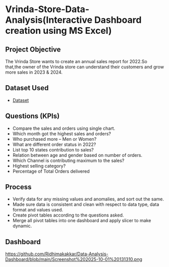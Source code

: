 # Vrinda-Store-Data-Analysis(Interactive Dashboard creation using MS Excel)
## Project Objective
The Vrinda Store wants to create an annual sales report for 2022.So that,the owner of the Vrinda store can understand their customers and grow more sales in 2023 & 2024.

## Dataset Used
- <a href="https://github.com/Ridhimakakkar/Data-Analysis-Dashboard/blob/main/README.md">Dataset</a>

## Questions  (KPIs)
- Compare the sales and orders using single chart.
- Which month got the highest sales and orders?
- Who purchased more – Men or Women?
- What are different order status in 2022?
- List top 10 states contribution to sales?
- Relation between age and gender based on number of orders.
- Which Channel is contributing maximum to the sales?
- Highest selling category?
- Percentage of Total Orders delivered


## Process
- Verify data for any missing values and anomalies, and sort out the same.
- Made sure data is consistent and clean with respect to data type, data format and values used.
- Create pivot tables according to the questions asked.
- Merge all pivot tables into one dashboard and apply slicer to make dynamic.


## Dashboard
https://github.com/Ridhimakakkar/Data-Analysis-Dashboard/blob/main/Screenshot%202025-10-01%20131310.png

